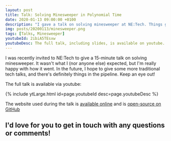 ```yaml
---
layout: post
title: Talk: Solving Minesweeper in Polynomial Time
date: 2020-01-13 09:00:00 +0100
description: "I gave a talk on solving minesweeper at NE:Tech. Things got weird!" 
img: posts/20200113/minesweeper.png
tags: [Talks, Minesweeper]
youtubeId: 2ibiA5TEsxw
youtubeDesc: The full talk, including slides, is available on youtube.
---
```


I was recently invited to NE:Tech to give a 15-minute talk on solving minesweeper.
It wasn't what I (nor anyone else) expected, but I'm really happy with how it went.
In the future, I hope to give some more traditional tech talks, and there's definitely things in the pipeline.
Keep an eye out!

The full talk is available via youtube:

{% include ytLarge.html id=page.youtubeId desc=page.youtubeDesc %}

The website used during the talk is [available online](minesweeper.stevenwaterman.uk) and is [open-source on GitHub](https://github.com/stevenwaterman/Minesweeper-Constrained)

I'd love for you to get in touch with any questions or comments!
---
